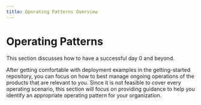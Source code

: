 ```yaml
---
title: Operating Patterns Overview
---
```

# Operating Patterns

This section discusses how to have a successful day 0 and beyond.

After getting comfortable with deployment examples in the getting-started repository, you can focus on how to best manage ongoing operations of the products that are relevant to you. Since it is not feasible to cover every operating scenario, this section will focus on providing guidance to help you identify an appropriate operating pattern for your organization.  